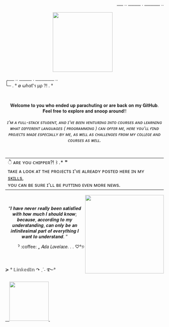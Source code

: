 <div align="center">
  
  <p align="right">
    ── ·· ──── · ───── ··
  </p>
  
  <img height="190px" src="https://user-images.githubusercontent.com/86667062/166170905-cd495822-c182-400d-9d88-6eee0f9d2466.png">ㅤ 
  
  <p align="left">
    ╭── ·· ──── · ────── ··<br>
    ╰─  . ° ∅ ωɦαƭ'ร µρ ?! . °
  </p><br>
  
  <p>
    𝐖𝐞𝐥𝐜𝐨𝐦𝐞 𝐭𝐨 𝐲𝐨𝐮 𝐰𝐡𝐨 𝐞𝐧𝐝𝐞𝐝 𝐮𝐩 𝐩𝐚𝐫𝐚𝐜𝐡𝐮𝐭𝐢𝐧𝐠 𝐨𝐫 𝐚𝐫𝐞 𝐛𝐚𝐜𝐤 𝐨𝐧 𝐦𝐲 𝐆𝐢𝐭𝐇𝐮𝐛. 𝐅𝐞𝐞𝐥 𝐟𝐫𝐞𝐞 𝐭𝐨 𝐞𝐱𝐩𝐥𝐨𝐫𝐞 𝐚𝐧𝐝 𝐬𝐧𝐨𝐨𝐩 𝐚𝐫𝐨𝐮𝐧𝐝!!<br><br>
    <i>
     ɪ'ᴍ ᴀ ғᴜʟʟ-sᴛᴀᴄᴋ sᴛᴜᴅᴇɴᴛ, ᴀɴᴅ ɪ'ᴠᴇ ʙᴇᴇɴ ᴠᴇɴᴛᴜʀɪɴɢ ɪɴᴛᴏ ᴄᴏᴜʀsᴇs ᴀɴᴅ ʟᴇᴀʀɴɪɴɢ ᴡʜᴀᴛ ᴅɪғғᴇʀᴇɴᴛ ʟᴀɴɢᴜᴀɢᴇs ( ᴘʀᴏɢʀᴀᴍᴍɪɴɢ ) ᴄᴀɴ ᴏғғᴇʀ ᴍᴇ, ʜᴇʀᴇ ʏᴏᴜ'ʟʟ ғɪɴᴅ ᴘʀᴏᴊᴇᴄᴛs 
     ᴍᴀᴅᴇ ᴇsᴘᴇᴄɪᴀʟʟʏ ʙʏ ᴍᴇ, ᴀs ᴡᴇʟʟ ᴀs ᴄʜᴀʟʟᴇɴɢᴇs ғʀᴏᴍ ᴍʏ ᴄᴏʟʟᴇɢᴇ ᴀɴᴅ ᴄᴏᴜʀsᴇs ᴀs ᴡᴇʟʟ.
    </i>
  </p><br>
 
</div>

<div align="left" >
 
   <table align="center" >
    <tr>
      <td align="left">
        ੈ ᴀʀᴇ ʏᴏᴜ  ᴄʜɪᴘᴘᴇʀ?!  ꒱ .* ❞
      </td>
    <tr>  
    <tr>
       <td align="left">
         ᴛᴀᴋᴇ ᴀ ʟᴏᴏᴋ ᴀᴛ ᴛʜᴇ ᴘʀᴏᴊᴇᴄᴛs ɪ'ᴠᴇ ᴀʟʀᴇᴀᴅʏ ᴘᴏsᴛᴇᴅ ʜᴇʀᴇ ɪɴ ᴍʏ <a href="https://github.com/LlynS2/My_Skills">sᴋɪʟʟs</a>,<br>ʏᴏᴜ ᴄᴀɴ ʙᴇ sᴜʀᴇ ɪ'ʟʟ ʙᴇ 
         ᴘᴜᴛᴛɪɴɢ ᴇᴠᴇɴ ᴍᴏʀᴇ ɴᴇᴡs.
      </td>  
    </tr>
  </table>
  
</div>

<div>
  
  <img align="right" height="250px" src="https://cdni.iconscout.com/illustration/premium/thumb/web-development-3454628-2918517.png">
ㅤㅤㅤㅤㅤㅤ
   <p align="center">
    “𝑰 𝒉𝒂𝒗𝒆 𝒏𝒆𝒗𝒆𝒓 𝒓𝒆𝒂𝒍𝒍𝒚 𝒃𝒆𝒆𝒏 𝒔𝒂𝒕𝒊𝒔𝒇𝒊𝒆𝒅 𝒘𝒊𝒕𝒉 𝒉𝒐𝒘 𝒎𝒖𝒄𝒉 𝑰 𝒔𝒉𝒐𝒖𝒍𝒅 𝒌𝒏𝒐𝒘; 𝒃𝒆𝒄𝒂𝒖𝒔𝒆, 𝒂𝒄𝒄𝒐𝒓𝒅𝒊𝒏𝒈 𝒕𝒐 𝒎𝒚 𝒖𝒏𝒅𝒆𝒓𝒔𝒕𝒂𝒏𝒅𝒊𝒏𝒈, 𝒄𝒂𝒏 𝒐𝒏𝒍𝒚 𝒃𝒆 𝒂𝒏 𝒊𝒏𝒇𝒊𝒏𝒊𝒕𝒆𝒔𝒊𝒎𝒂𝒍 𝒑𝒂𝒓𝒕 𝒐𝒇 
    𝒆𝒗𝒆𝒓𝒚𝒕𝒉𝒊𝒏𝒈 𝑰 𝒘𝒂𝒏𝒕 𝒕𝒐 𝒖𝒏𝒅𝒆𝒓𝒔𝒕𝒂𝒏𝒅. ”

  <p align="right" > ˀ :coffee: „ 𝐴𝑑𝑎 𝐿𝑜𝑣𝑒𝑙𝑎𝑐𝑒. . . ♡°୭ </p>
  </p>ㅤ 
  
</div>

<div align="left" >
 
  <p>
    ≽ ° 𝕃𝕚𝕟𝕜𝕖𝕕𝕀𝕟 ↷ ˎˊ˗ ࿐°
  </p>
  
   <a href="https://www.linkedin.com/in/hevellyn-mc-frei-079020219/">
    ㅤ<img height="125px" src="https://user-images.githubusercontent.com/86667062/166163505-0223edb3-5504-44d3-a07f-cdaa16d0736d.png">
   </a>  ㅤ 
  
</div>
